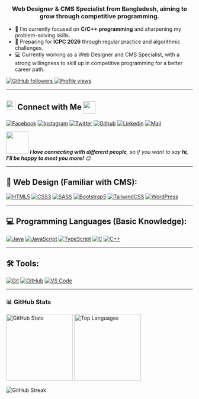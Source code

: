 <h3 align="center">Web Designer & CMS Specialist from Bangladesh, aiming to grow through competitive programming.</h3>

- 🌱 I’m currently focused on **C/C++ programming** and sharpening my problem-solving skills.  
- 🎯 Preparing for **ICPC 2026** through regular practice and algorithmic challenges.  
- 💻 Currently working as a Web Designer and CMS Specialist, with a strong willingness to skill up in competitive programming for a better career path.

<p align="left">
  <a href="https://github.com/Mehedi-Hasan-Himel" target="_blank">
    <img alt="GitHub followers" src="https://img.shields.io/github/followers/Mehedi-Hasan-Himel?label=Github&style=flat">
  </a>
  <a href="https://github.com/Mehedi-Hasan-Himel" target="_blank">
    <img src="https://komarev.com/ghpvc/?username=Mehedi-Hasan-Himel&label=Profile%20views&color=0e75b6&style=flat" alt="Profile views" />
  </a>
</p>

---

## <img src="https://media.giphy.com/media/5WJ6SOKeNKrSzblU4R/giphy.gif" width="25"> Connect with Me <img align="center" src="https://github.com/rajput2107/rajput2107/blob/master/Assets/Handshake.gif" height="33px" />

[![Facebook](https://img.shields.io/badge/Facebook-1877F2?style=for-the-badge&logo=facebook&logoColor=white)](https://www.facebook.com/mehedi.hasan.himel.jsx/)
[![Instagram](https://img.shields.io/badge/Instagram-E4405F?style=for-the-badge&logo=instagram&logoColor=white)](https://www.instagram.com/mehedi_hasan_himel.js/)
[![Twitter](https://img.shields.io/badge/Twitter-1DA1F2?style=for-the-badge&logo=twitter&logoColor=white)](https://twitter.com/HIMEL_JS)
[![Github](https://img.shields.io/badge/GitHub-100000?style=for-the-badge&logo=github&logoColor=white)](https://github.com/Mehedi-Hasan-Himel)
[![Linkedin](https://img.shields.io/badge/LinkedIn-0077B5?style=for-the-badge&logo=linkedin&logoColor=white)](https://www.linkedin.com/in/mehedi-hasan-himel/)
[![Mail](https://img.shields.io/badge/Gmail-D14836?style=for-the-badge&logo=gmail&logoColor=white)](mailto:contact.mehedi.hasan.himel@gmail.com)

<img src="https://media.giphy.com/media/LnQjpWaON8nhr21vNW/giphy.gif" width="60"> <em><b>I love connecting with different people</b>, so if you want to say <b>hi, I'll be happy to meet you more!</b> 😊</em>

---

## 🎨 Web Design (Familiar with CMS):

[![HTML5](https://img.shields.io/badge/HTML5-E34F26?style=for-the-badge&logo=html5&logoColor=white)](https://www.w3.org/html/)
[![CSS3](https://img.shields.io/badge/CSS3-1572B6?style=for-the-badge&logo=css3&logoColor=white)](https://www.w3schools.com/css/)
[![SASS](https://img.shields.io/badge/Sass-CC6699?style=for-the-badge&logo=sass&logoColor=white)](https://sass-lang.com/)
[![Bootstrap5](https://img.shields.io/badge/Bootstrap-563D7C?style=for-the-badge&logo=bootstrap&logoColor=white)](https://getbootstrap.com)
[![TailwindCSS](https://img.shields.io/badge/TailwindCSS-38B2AC?style=for-the-badge&logo=tailwind-css&logoColor=white)](https://tailwindcss.com/)
[![WordPress](https://img.shields.io/badge/WordPress-21759B?style=for-the-badge&logo=wordpress&logoColor=white)](https://wordpress.org/)

---

## 💻 Programming Languages (Basic Knowledge):

[![Java](https://img.shields.io/badge/Java-007396?style=for-the-badge&logo=java&logoColor=white)](https://www.java.com/)
[![JavaScript](https://img.shields.io/badge/JavaScript-F7DF1E?style=for-the-badge&logo=javascript&logoColor=black)](https://developer.mozilla.org/en-US/docs/Web/JavaScript)
[![TypeScript](https://img.shields.io/badge/TypeScript-3178C6?style=for-the-badge&logo=typescript&logoColor=white)](https://www.typescriptlang.org/)
[![C](https://img.shields.io/badge/C-00599C?style=for-the-badge&logo=c&logoColor=white)](https://en.wikipedia.org/wiki/C_(programming_language))
[![C++](https://img.shields.io/badge/C++-00599C?style=for-the-badge&logo=cplusplus&logoColor=white)](https://isocpp.org/)

---

## 🛠️ Tools:

[![Git](https://img.shields.io/badge/Git-F05032?style=for-the-badge&logo=git&logoColor=white)](https://git-scm.com/)
[![GitHub](https://img.shields.io/badge/GitHub-181717?style=for-the-badge&logo=github&logoColor=white)](https://github.com/)
[![VS Code](https://img.shields.io/badge/VS_Code-007ACC?style=for-the-badge&logo=visual-studio-code&logoColor=white)](https://code.visualstudio.com/)

---

### 📊 GitHub Stats
<p align="left">
  <img height="180px" src="https://github-readme-stats.vercel.app/api?username=Mehedi-Hasan-Himel&show_icons=true&theme=tokyonight" alt="GitHub Stats"/>
  <img height="180px" src="https://github-readme-stats.vercel.app/api/top-langs/?username=Mehedi-Hasan-Himel&layout=compact&theme=tokyonight" alt="Top Languages"/>
</p>
<p align="left">
  <img src="http://github-readme-streak-stats.herokuapp.com?user=Mehedi-Hasan-Himel&theme=tokyonight&hide_border=false" alt="GitHub Streak"/>
</p>
